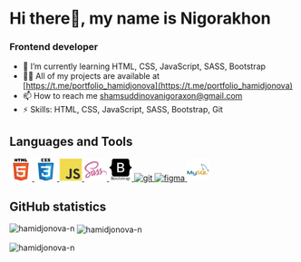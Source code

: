 <h1 align="left">Hi there👋, my name is Nigorakhon</h1>
<h3 align="left">Frontend developer</h3>

- 🌱 I’m currently learning HTML, CSS, JavaScript, SASS, Bootstrap
- 👨‍💻 All of my projects are available at [https://t.me/portfolio_hamidjonova](https://t.me/portfolio_hamidjonova)
- 📫 How to reach me shamsuddinovanigoraxon@gmail.com
- ⚡ Skills: HTML, CSS, JavaScript, SASS, Bootstrap, Git

## Languages and Tools

<p align="left"> 
   <a href="https://www.w3.org/html/" target="_blank" rel="noreferrer"> <img src="https://raw.githubusercontent.com/devicons/devicon/master/icons/html5/html5-original-wordmark.svg" alt="html5" width="40" height="40"/> </a> 
  <a href="https://www.w3schools.com/css/" target="_blank" rel="noreferrer"> <img src="https://raw.githubusercontent.com/devicons/devicon/master/icons/css3/css3-original-wordmark.svg" alt="css3" width="40" height="40"/> </a> 
  <a href="https://developer.mozilla.org/en-US/docs/Web/JavaScript" target="_blank" rel="noreferrer"> <img src="https://raw.githubusercontent.com/devicons/devicon/master/icons/javascript/javascript-original.svg" alt="javascript" width="40" height="40"/> </a> 
  <a href="https://sass-lang.com" target="_blank" rel="noreferrer"> <img src="https://raw.githubusercontent.com/devicons/devicon/master/icons/sass/sass-original.svg" alt="sass" width="40" height="40"/> </a>
  <a href="https://getbootstrap.com" target="_blank" rel="noreferrer"> <img src="https://raw.githubusercontent.com/devicons/devicon/master/icons/bootstrap/bootstrap-plain-wordmark.svg" alt="bootstrap" width="40" height="40"/> </a> 
  <a href="https://git-scm.com/" target="_blank" rel="noreferrer"> <img src="https://www.vectorlogo.zone/logos/git-scm/git-scm-icon.svg" alt="git" width="40" height="40"/> </a> 
  <a href="https://www.figma.com/" target="_blank" rel="noreferrer"> <img src="https://www.vectorlogo.zone/logos/figma/figma-icon.svg" alt="figma" width="40" height="40"/> </a> 
  <a href="https://www.mysql.com/" target="_blank" rel="noreferrer"> <img src="https://raw.githubusercontent.com/devicons/devicon/master/icons/mysql/mysql-original-wordmark.svg" alt="mysql" width="40" height="40"/> </a> 
</p>

## GitHub statistics

<p><img align="left" src="https://github-readme-stats.vercel.app/api/top-langs?username=hamidjonova-n&show_icons=true&locale=en&layout=compact" alt="hamidjonova-n" /></p>

<p>&nbsp;<img align="center" src="https://github-readme-stats.vercel.app/api?username=hamidjonova-n&show_icons=true&locale=en" alt="hamidjonova-n" /></p>

<p><img align="center" src="https://github-readme-streak-stats.herokuapp.com/?user=hamidjonova-n&" alt="hamidjonova-n" /></p>
